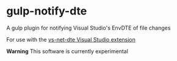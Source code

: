 # gulp-notify-dte
A gulp plugin for notifying Visual Studio's EnvDTE of file changes

For use with the [vs-net-dte Visual Studio extension][1]

__Warning__ This software is currently experimental

[1]: https://github.com/elkdanger/vs-net-dte
